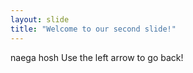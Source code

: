 ```yaml
---
layout: slide
title: "Welcome to our second slide!"
---
```

naega hosh
Use the left arrow to go back!
